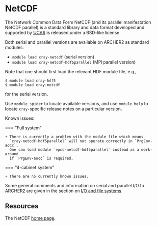 # NetCDF

The Network Common Data Form NetCDF
(and its parallel manifestation NetCDF parallel) is a standard library
and data format developed and supported by [UCAR](https://www.unidata.ucar.edu/software/netcdf/)
is released under a BSD-like license. 

Both serial and parallel versions are available on ARCHER2 as
standard modules:

  + `module load cray-netcdf` (serial version)
  + `module load cray-netcdf-hdf5parallel` (MPI parallel version)

Note that one should first load the relevant HDF module file, e.g.,
```
$ module load cray-hdf5
$ module load cray-netcdf
```
for the serial version.

Use `module spider` to locate available versions, and use `module help` to
locate `cray-`specific release notes on a particular version.

Known issues:

=== "Full system"
    
    + There is currently a problem with the module file which means
      `cray-netcdf-hdf5parallel` will not operate correctly in `PrgEnv-aocc`.
      One can load module `epcc-netcdf-hdf5parallel` instead as a work-around
      if `PrgEnv-aocc` is required.

=== "4-cabinet system"
    
    + There are no currently known issues. 

Some general comments and information on serial and parallel I/O 
to ARCHER2 are given in the section on
[I/O and file systems](../user-guide/io.md).


## Resources

The NetCDF [home page](https://www.unidata.ucar.edu/software/netcdf/).
